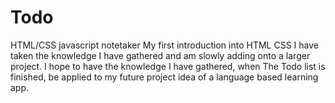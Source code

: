 # Todo
HTML/CSS javascript notetaker
My first introduction into HTML CSS I have taken the knowledge I have gathered and am slowly adding onto a larger project. I hope to have the knowledge I have gathered, when The Todo list is finished, be applied to my future project idea of a language based learning app.
